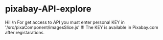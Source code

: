 # pixabay-API-explore
Hi! \n
For get access to API you must enter personal KEY in '/src/pixaComponent/imagesSlice.js'  !!!
The KEY is available in Pixabay.com after registarations.
